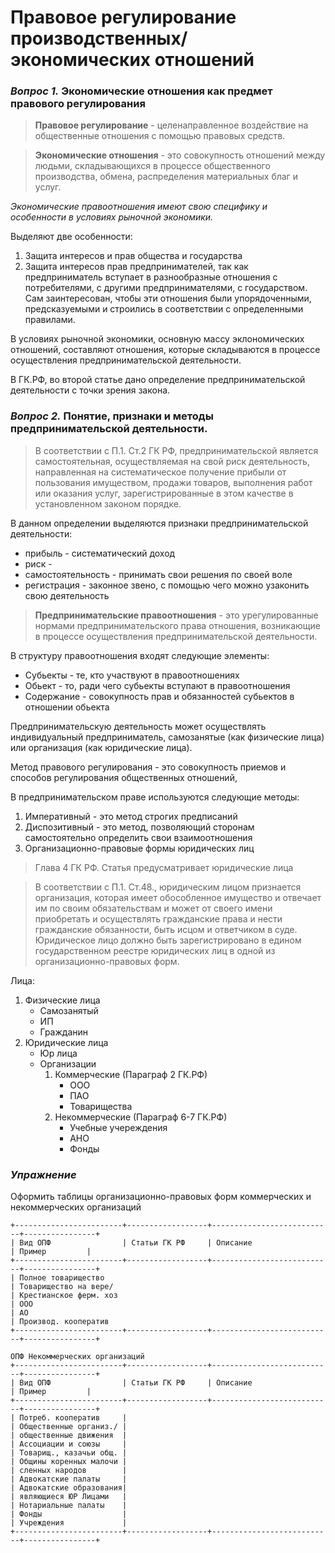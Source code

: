 # Правовое регулирование производственных/экономических отношений

### *Вопрос 1.* Экономические отношения как предмет правового регулирования
> **Правовое регулирование** - целенаправленное воздействие на общественные отношения с помощью правовых средств.

> **Экономические отношения** - это совокупность отношений между людьми, складывающихся в процессе общественного производства, обмена, распределения материальных благ и услуг.

*Экономические правоотношения имеют свою специфику и особенности в условиях рыночной экономики.*

Выделяют две особенности:
1. Защита интересов и прав общества и государства
2. Защита интересов прав предпринимателей, так как предприниматель вступает в разнообразные отношения с потребителями, с другими предпринимателями, с государством. Сам заинтересован, чтобы эти отношения были упорядоченными, предсказуемыми и строились в соответствии с определенными правилами.

В условиях рыночной экономики, основную массу эклономических отношений, составляют отношения, которые складываются в процессе осуществления предпринимательской деятельности.

В ГК.РФ, во второй статье дано определение предпринимательской деятельности с точки зрения закона.

### *Вопрос 2.* Понятие, признаки и методы предпринимательской деятельности.

> В соответствии с П.1. Ст.2 ГК РФ, предпринимательской является самостоятельная, осуществляемая на свой риск деятельность, направленная на систематическое получение прибыли от пользования имуществом, продажи товаров, выполнения работ или оказания услуг, зарегистрированные в этом качестве в установленном законом порядке.

В данном определении выделяются признаки предпринимательской деятельности:
* прибыль - систематический доход
* риск - 
* самостоятельность - принимать свои решения по своей воле
* регистрация - законное звено, с помощью чего можно узаконить свою деятельность

> **Предпринимательские правоотношения** - это урегулированные нормами предпринимательского права отношения, возникающие в процессе осуществления предпринимательской деятельности.

В структуру правоотношения входят следующие элементы:
* Субьекты - те, кто участвуют в правоотношениях
* Обьект - то, ради чего субьекты вступают в правоотношения
* Содержание - совокупность прав и обязанностей субьектов в отношении обьекта

Предпринимательскую деятельность может осуществлять индивидуальный предприниматель, самозанятые (как физические лица) или организация (как юридические лица).

Метод правового регулирования - это совокупность приемов и способов регулирования общественных отношений, 

В предпринимательском праве используются следующие методы:
1. Императивный - это метод строгих предписаний
2. Диспозитивный - это метод, позволяющий сторонам самостоятельно определить свои взаимоотношения
3. Организационно-правовые формы юридических лиц

> Глава 4 ГК РФ. Статья предусматривает юридические лица

> В соответствии с П.1. Ст.48., юридическим лицом признается организация, которая имеет обособленное имущество и отвечает им по своим обязательствам и может от своего имени приобретать и осуществлять гражданские права и нести гражданские обязанности, быть исцом и ответчиком в суде.
Юридическое лицо должно быть зарегистрировано в едином государственном реестре юридических лиц в одной из организационно-правовых форм.

Лица:
1. Физические лица
    * Самозанятый
    * ИП
    * Гражданин
2. Юридические лица
    * Юр лица
    * Организации
        1. Коммерческие (Параграф 2 ГК.РФ)
            * ООО
            * ПАО
            * Товарищества
        2. Некоммерческие (Параграф 6-7 ГК.РФ)
            * Учебные учереждения
            * АНО
            * Фонды

### *Упражнение*

Оформить таблицы организационно-правовых форм коммерческих и некоммерческих организаций
```
+------------------------+------------------+---------------------------+----------------+
| Вид ОПФ                | Статьи ГК РФ     | Описание                  | Пример         |
+------------------------+------------------+---------------------------+----------------+
| Полное товарищество
| Товарищество на вере/
| Крестианское ферм. хоз
| ООО
| АО
| Производ. кооператив
+------------------------+------------------+---------------------------+----------------+

ОПФ Некоммерческих организаций
+------------------------+------------------+---------------------------+----------------+
| Вид ОПФ                | Статьи ГК РФ     | Описание                  | Пример         |
+------------------------+------------------+---------------------------+----------------+
| Потреб. кооператив     | 
| Общественные организ./ |
| общественные движения  |
| Ассоциации и союзы     |
| Товарищ., казачьи общ. |
| Общины коренных малочи |
| сленных народов        |
| Адвокатские палаты     |
| Адвокатские образования|
| являющиеся ЮР Лицами   |
| Нотариальные палаты    |
| Фонды                  |
| Учреждения             |
+------------------------+------------------+---------------------------+----------------+
```